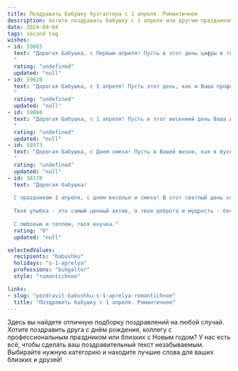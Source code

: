 ```yaml
---
title: Поздравить бабушку бухгалтера с 1 апреля. Романтичное
description: Хотите поздравить бабушку с 1 апреля или другим праздником? Наш ИИ создаст незабываемое поздравление, а вы обязательно выделитесь среди других.  
date: 2024-09-04
tags: second tag
wishes:
- id: 59865
  text: "Дорогая Бабушка, с Первым апреля! Пусть в этот день цифры в твоей бухгалтерской работе складываются в самые счастливые комбинации, а душа танцует от радости, как веселый весенний ручеек.  Будь всегда такой же жизнерадостной и любимой, как распускающиеся цветы на весеннем лугу. 💖
  "
  rating: "undefined"
  updated: "null"
- id: 59628
  text: "Дорогая Бабушка, с 1 апреля! Пусть этот день, как и Ваша профессия бухгалтера, будет точным, четким и принесет только приятные цифры – цифры радости, любви и счастья!
  "
  rating: "undefined"
  updated: "null"
- id: 59068
  text: "Дорогая Бабушка, с 1 апреля! Пусть в этот весенний день Ваша душа расцветает так же ярко, как и первые цветы, а цифры в бухгалтерских отчетах складываются легко и приятно, как весенний ветерок. Желаю Вам радости, любви и бесконечного счастья!
  "
  rating: "undefined"
  updated: "null"
- id: 58573
  text: "Дорогая Бабушка, с Днем смеха! Пусть в Вашей жизни, как в бухгалтерских отчетах, всегда царит порядок и гармония, а улыбки будут такими же яркими, как свежие цифры в дебете! 💖
  "
  rating: "undefined"
  updated: "null"
- id: 38170
  text: "Дорогая бабушка!
  
  С праздником 1 апреля, с днем веселья и смеха! В этот светлый день хочу поздравить тебя, мое сердце, с твоим удивительным умением находить баланс не только в цифрах, но и в жизни. Ты, как настоящий бухгалтер, всегда точно знаешь, как сделать так, чтобы вокруг тебя царила гармония и радость.
  
  Твоя улыбка - это самый ценный актив, а твоя доброта и мудрость - бесценные инвестиции в душу каждой из нас. Пусть в каждом твоем дне будут только радостные \"плюсы\", а заботы и тревоги обходят стороной. Желаю здоровья, счастья и много солнечных моментов, которые наполнят твою жизнь яркими красками.
  
  С любовью и теплом, твоя внучка."
  rating: "0"
  updated: "null"

selectedValues:
  recipients: "babushku"
  holidays: "s-1-aprelya"
  professions: "buhgalter"
  style: "romantichnoe"

links:
- slug: "pozdravit-babushku-s-1-aprelya-romantichnoe"
  title: "Поздравить бабушку с 1 апреля. Романтичное"
---
```


Здесь вы найдете отличную подборку поздравлений на любой случай. 
Хотите поздравить друга с днём рождения, коллегу с профессиональным праздником или близких с Новым годом? У нас есть всё, чтобы сделать ваш поздравительный текст незабываемым. Выбирайте нужную категорию и находите лучшие слова для ваших близких и друзей!

